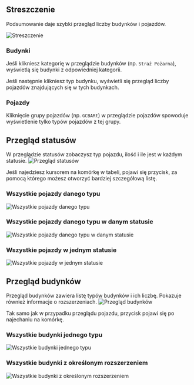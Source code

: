 ## Streszczenie

Podsumowanie daje szybki przegląd liczby budynków i pojazdów.

![Streszczenie](assets/pl_PL/summary.png)

### Budynki

Jeśli klikniesz kategorię w przeglądzie budynków (np. `Straż Pożarna`), wyświetlą się budynki z odpowiedniej kategorii.

Jeśli następnie klikniesz typ budynku, wyświetli się przegląd liczby pojazdów znajdujących się w tych budynkach.

### Pojazdy

Kliknięcie grupy pojazdów (np. `GCBARt`) w przeglądzie pojazdów spowoduje wyświetlenie tylko typów pojazdów z tej grupy.

## Przegląd statusów

W przeglądzie statusów zobaczysz typ pojazdu, ilość i ile jest w każdym statusie.
![Przegląd statusów](assets/pl_PL/status_table.png)

Jeśli najedziesz kursorem na komórkę w tabeli, pojawi się przycisk,
 za pomocą którego możesz otworzyć bardziej szczegółową listę.

### Wszystkie pojazdy danego typu

![Wszystkie pojazdy danego typu](assets/pl_PL/vehiclelist.png)

### Wszystkie pojazdy danego typu w danym statusie

![Wszystkie pojazdy danego typu w danym statusie](assets/pl_PL/vehiclelist_status.png)

### Wszystkie pojazdy w jednym statusie

![Wszystkie pojazdy w jednym statusie](assets/pl_PL/vehiclelist_status_all.png)

## Przegląd budynków

Przegląd budynków zawiera listę typów budynków i ich liczbę. Pokazuje również informacje o rozszerzeniach.
![Przegląd budynków](assets/pl_PL/buildinglist.png)

Tak samo jak w przypadku przeglądu pojazdu, przycisk pojawi się po najechaniu na komórkę.

### Wszystkie budynki jednego typu

![Wszystkie budynki jednego typu](assets/pl_PL/buildinglist_type.png)

### Wszystkie budynki z określonym rozszerzeniem

![Wszystkie budynki z określonym rozszerzeniem](assets/pl_PL/buildinglist_extension.png)
